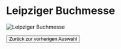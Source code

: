 <link rel="stylesheet" href="/Buchstadt-Leipzig/css/style.css">

# Leipziger Buchmesse

![Leipziger Buchmesse](https://upload.wikimedia.org/wikipedia/commons/e/ea/Leipziger_Buchmesse_2017.jpg)

<button type="button" onclick="history.back();">Zurück zur vorherigen Auswahl</button>
